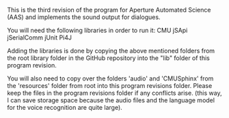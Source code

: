 This is the third revision of the program for Aperture Automated Science (AAS) and implements the sound output for dialogues.

You will need the following libraries in order to run it:
CMU
jSApi
jSerialComm
jUnit
Pi4J

Adding the libraries is done by copying the above mentioned folders from the root library folder in the GitHub repository into the "lib" folder of this program revision.

You will also need to copy over the folders 'audio' and 'CMUSphinx' from the 'resources' folder from root into this program revisions folder. Please keep the files in the program revisions folder if any conflicts arise.
(this way, I can save storage space because the audio files and the language model for the voice recognition are quite large).
